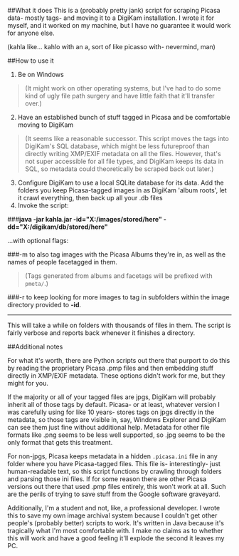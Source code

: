 ##What it does
This is a (probably pretty jank) script for scraping Picasa data- mostly tags- and moving it to a DigiKam installation. I wrote it for myself, and it worked on my machine, but I have no guarantee it would work for anyone else.

(kahla like... kahlo with an a, sort of like picasso with- nevermind, man)

##How to use it
1. Be on Windows 
>(It might work on other operating systems, but I've had to do some kind of ugly file path surgery and have little faith that it'll transfer over.)
2. Have an established bunch of stuff tagged in Picasa and be comfortable moving to DigiKam
>(It seems like a reasonable successor. This script moves the tags into DigiKam's SQL database, which might be less futureproof than directly writing XMP/EXIF metadata on all the files. However, that's not super accessible for all file types, and DigiKam keeps its data in SQL, so metadata could theoretically be scraped back out later.)
3. Configure DigiKam to use a local SQLite database for its data. Add the folders you keep Picasa-tagged images in as DigiKam 'album roots', let it crawl everything, then back up all your .db files 
4. Invoke the script:

###**java -jar kahla.jar -id="X:/images/stored/here" -dd="X:/digikam/db/stored/here"**

...with optional flags:

###-m 
to also tag images with the Picasa Albums they're in, as well as the names of people facetagged in them.
>(Tags generated from albums and facetags will be prefixed with ``pmeta/``.)

###-r 
to keep looking for more images to tag in subfolders within the image directory provided to **-id**.

---
This will take a while on folders with thousands of files in them. The script is fairly verbose and reports back whenever it finishes a directory.

##Additional notes

For what it's worth, there are Python scripts out there that purport to do this by reading the proprietary Picasa .pmp files and then embedding stuff directly in XMP/EXIF metadata. These options didn't work for me, but they might for you.

If the majority or all of your tagged files are jpgs, DigiKam will probably inherit all of those tags by default. Picasa- or at least, whatever version I was carefully using for like 10 years- stores tags on jpgs directly in the metadata, so those tags are visible in, say, Windows Explorer and DigiKam can see them just fine without additional help. Metadata for other file formats like .png seems to be less well supported, so .jpg seems to be the only format that gets this treatment.

For non-jpgs, Picasa keeps metadata in a hidden ``.picasa.ini`` file in any folder where you have Picasa-tagged files. This file is- interestingly- just human-readable text, so this script functions by crawling through folders and parsing those ini files. If for some reason there are other Picasa versions out there that used .pmp files entirely, this won't work at all. Such are the perils of trying to save stuff from the Google software graveyard.

Additionally, I'm a student and not, like, a professional developer. I wrote this to save my own image archival system because I couldn't get other people's (probably better) scripts to work. It's written in Java because it's tragically what I'm most comfortable with. I make no claims as to whether this will work and have a good feeling it'll explode the second it leaves my PC.  